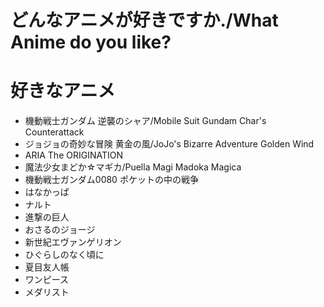 # どんなアニメが好きですか./What Anime do you like?

# 好きなアニメ
- 機動戦士ガンダム 逆襲のシャア/Mobile Suit Gundam Char's Counterattack
- ジョジョの奇妙な冒険 黄金の風/JoJo's Bizarre Adventure Golden Wind  
- ARIA The ORIGINATION
- 魔法少女まどか☆マギカ/Puella Magi Madoka Magica
- 機動戦士ガンダム0080 ポケットの中の戦争
- はなかっぱ
- ナルト
- 進撃の巨人
- おさるのジョージ
- 新世紀エヴァンゲリオン
- ひぐらしのなく頃に
- 夏目友人帳
- ワンピース
- メダリスト


